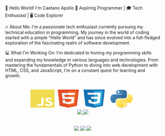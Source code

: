 👋 Hello World! I'm Caetano Apollo
🌟 Aspiring Programmer | 🎓 Tech Enthusiast | 🖥️ Code Explorer

🔥 About Me:
I'm a passionate tech enthusiast currently pursuing my technical education in programming. My journey in the world of coding started with a simple "Hello World" and has since evolved into a full-fledged exploration of the fascinating realm of software development.

💻 What I'm Working On:
I'm dedicated to honing my programming skills and expanding my knowledge in various languages and technologies. From mastering the fundamentals of Python to diving into web development with HTML, CSS, and JavaScript, I'm on a constant quest for learning and growth.
<div align="center">
  <div style="display: inline-block;"><br>
    <img align="center" alt="Cae-Js" height="60" width="80" src="https://raw.githubusercontent.com/devicons/devicon/master/icons/javascript/javascript-plain.svg">
    <img align="center" alt="Cae-HTML" height="60" width="80" src="https://raw.githubusercontent.com/devicons/devicon/master/icons/html5/html5-original.svg">
    <img align="center" alt="Cae-CSS" height="60" width="80" src="https://raw.githubusercontent.com/devicons/devicon/master/icons/css3/css3-original.svg">
    <img align="center" alt="Cae-Python" height="70" width="90" src="https://raw.githubusercontent.com/devicons/devicon/master/icons/python/python-original.svg">
  </div>
  <br>

  <div>
    <a href="https://github.com/CaetanoApollo">
    <img heigth="180cm" src="https://github-readme-stats.vercel.app/api?username=CaetanoApollo&show_icons=true&theme=dracula&include_all_commits=true&count_private=true">
    <img heigth="180cm" src="https://github-readme-stats.vercel.app/api/top-langs/?username=CaetanoApollo&layout=compact&langs_count=16&theme=dracula">
    </a>
  </div>
  <br>
  <br>
  <div> 
    <a href="https://instagram.com/caetanoapollo" target="_blank"><img src="https://img.shields.io/badge/-Instagram-%23E4405F?style=for-the-badge&logo=instagram&logoColor=white" target="_blank"></a>
    <a href = "mailto:caetanosilveira1908@gmail.com"><img src="https://img.shields.io/badge/-Gmail-%23333?style=for-the-badge&logo=gmail&logoColor=white" target="_blank"></a>
    <a href="https://www.linkedin.com/in/caetanoapollo/" target="_blank"><img src="https://img.shields.io/badge/-LinkedIn-%230077B5?style=for-the-badge&logo=linkedin&logoColor=white" target="_blank"></a> 
  </div>
</div>
